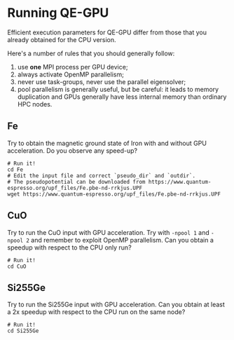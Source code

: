 # Running QE-GPU

Efficient execution parameters for QE-GPU differ from those that you 
already obtained for the CPU version.

Here's a number of rules that you should generally follow:

1. use **one** MPI process per GPU device;
2. always activate OpenMP parallelism;
3. never use task-groups, never use the parallel eigensolver;
4. pool parallelism is generally useful, but be careful: it leads to 
   memory duplication and GPUs generally have less internal memory than 
   ordinary HPC nodes.



## Fe

Try to obtain the magnetic ground state of Iron with and without GPU acceleration. Do you observe any speed-up?

    # Run it!
    cd Fe
    # Edit the input file and correct `pseudo_dir` and `outdir`.
    # The pseudopotential can be downloaded from https://www.quantum-espresso.org/upf_files/Fe.pbe-nd-rrkjus.UPF
    wget https://www.quantum-espresso.org/upf_files/Fe.pbe-nd-rrkjus.UPF

## CuO

Try to run the CuO input with GPU acceleration. 
Try with `-npool 1` and `-npool 2` and remember to exploit OpenMP parallelism.
Can you obtain a speedup with respect to the CPU only run?

    # Run it!
    cd CuO

## Si255Ge

Try to run the Si255Ge input with GPU acceleration. 
Can you obtain at least a 2x speedup with respect to the CPU run on the same node?

    # Run it!
    cd Si255Ge

